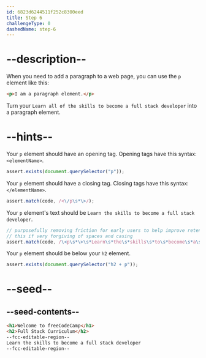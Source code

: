 ```yaml
---
id: 6823d6244511f252c8300eed
title: Step 6
challengeType: 0
dashedName: step-6
---
```


# --description--

When you need to add a paragraph to a web page, you can use the `p` element like this:

```html
<p>I am a paragraph element.</p>
```

Turn your `Learn all of the skills to become a full stack developer` into a paragraph element.

# --hints--

Your `p` element should have an opening tag. Opening tags have this syntax: `<elementName>`.

```js
assert.exists(document.querySelector("p"));
```

Your `p` element should have a closing tag. Closing tags have this syntax: `</elementName>`.

```js
assert.match(code, /<\/p\s*\>/);
```

Your `p` element's text should be `Learn the skills to become a full stack developer`.

```js
// purposefully removing friction for early users to help improve retention in early lessons
// this if very forgiving of spaces and casing
assert.match(code, /\<p\s*\>\s*Learn\s*the\s*skills\s*to\s*become\s*a\s*full\s*stack\s*developer\s*\<\/p\s*\>/i);
```

Your `p` element should be below your `h2` element. 

```js
assert.exists(document.querySelector("h2 + p"));
```

# --seed--

## --seed-contents--

```html
<h1>Welcome to freeCodeCamp</h1>
<h2>Full Stack Curriculum</h2>
--fcc-editable-region--
Learn the skills to become a full stack developer
--fcc-editable-region--
```
